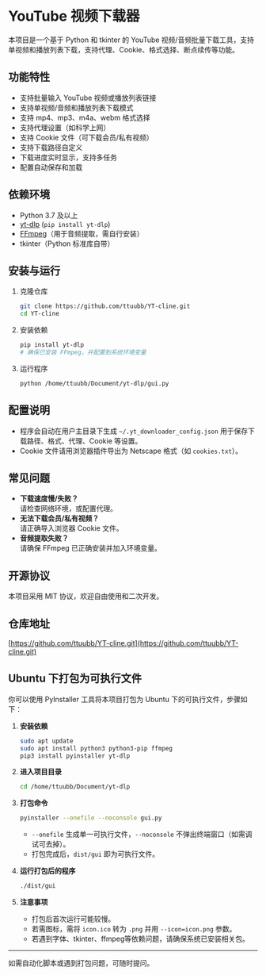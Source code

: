 # YouTube 视频下载器

本项目是一个基于 Python 和 tkinter 的 YouTube 视频/音频批量下载工具，支持单视频和播放列表下载，支持代理、Cookie、格式选择、断点续传等功能。

## 功能特性

- 支持批量输入 YouTube 视频或播放列表链接
- 支持单视频/音频和播放列表下载模式
- 支持 mp4、mp3、m4a、webm 格式选择
- 支持代理设置（如科学上网）
- 支持 Cookie 文件（可下载会员/私有视频）
- 支持下载路径自定义
- 下载进度实时显示，支持多任务
- 配置自动保存和加载

## 依赖环境

- Python 3.7 及以上
- [yt-dlp](https://github.com/yt-dlp/yt-dlp) (`pip install yt-dlp`)
- [FFmpeg](https://ffmpeg.org/)（用于音频提取，需自行安装）
- tkinter（Python 标准库自带）

## 安装与运行

1. 克隆仓库

   ```bash
   git clone https://github.com/ttuubb/YT-cline.git
   cd YT-cline
   ```

2. 安装依赖

   ```bash
   pip install yt-dlp
   # 确保已安装 FFmpeg，并配置到系统环境变量
   ```

3. 运行程序

   ```bash
   python /home/ttuubb/Document/yt-dlp/gui.py
   ```

## 配置说明

- 程序会自动在用户主目录下生成 `~/.yt_downloader_config.json` 用于保存下载路径、格式、代理、Cookie 等设置。
- Cookie 文件请用浏览器插件导出为 Netscape 格式（如 `cookies.txt`）。

## 常见问题

- **下载速度慢/失败？**  
  请检查网络环境，或配置代理。
- **无法下载会员/私有视频？**  
  请正确导入浏览器 Cookie 文件。
- **音频提取失败？**  
  请确保 FFmpeg 已正确安装并加入环境变量。

## 开源协议

本项目采用 MIT 协议，欢迎自由使用和二次开发。

## 仓库地址

[https://github.com/ttuubb/YT-cline.git](https://github.com/ttuubb/YT-cline.git)

## Ubuntu 下打包为可执行文件

你可以使用 PyInstaller 工具将本项目打包为 Ubuntu 下的可执行文件，步骤如下：

1. **安装依赖**

   ```bash
   sudo apt update
   sudo apt install python3 python3-pip ffmpeg
   pip3 install pyinstaller yt-dlp
   ```

2. **进入项目目录**

   ```bash
   cd /home/ttuubb/Document/yt-dlp
   ```

3. **打包命令**

   ```bash
   pyinstaller --onefile --noconsole gui.py
   ```

   - `--onefile` 生成单一可执行文件，`--noconsole` 不弹出终端窗口（如需调试可去掉）。
   - 打包完成后，`dist/gui` 即为可执行文件。

4. **运行打包后的程序**

   ```bash
   ./dist/gui
   ```

5. **注意事项**
   - 打包后首次运行可能较慢。
   - 若需图标，需将 `icon.ico` 转为 `.png` 并用 `--icon=icon.png` 参数。
   - 若遇到字体、tkinter、ffmpeg等依赖问题，请确保系统已安装相关包。

---

如需自动化脚本或遇到打包问题，可随时提问。

